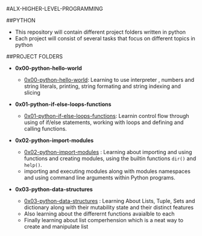 #ALX-HIGHER-LEVEL-PROGRAMMING

##PYTHON

* This repository will contain different project folders written in python 	
* Each project will consist of several tasks that focus on different topics in python

##PROJECT FOLDERS

* **0x00-python-hello-world**
  * [0x00-python-hello-world](./0x00-python-hello_world/): Learning to use interpreter , numbers and string literals, printing, string formating and string indexing and slicing

* **0x01-python-if-else-loops-functions**
  * [0x01-python-if-else-loops-functions](./0x01-python-if_else_loops_functions/): Learnin control flow through using of if/else statements, working with loops and defining and calling functions.

* **0x02-python-import-modules**
  * [0x02-python-import-modules](./0x02-python-import_modules/) : Learning  about importing and using functions and creating modules, using the builtin functions `dir()` and `help()`.
  * importing and executing modules along with modules namespaces and using command line arguments within Python programs.

* **0x03-python-data-structures**
  * [0x03-python-data-structures](./0x03-python-data_structures/) : Learning About Lists, Tuple, Sets and dictionary along with their mutability state and their distinct features
  * Also learning about the differernt functions avaialble to each 
  * Finally learning about list comperhension which is a neat way to create and manipulate list  
